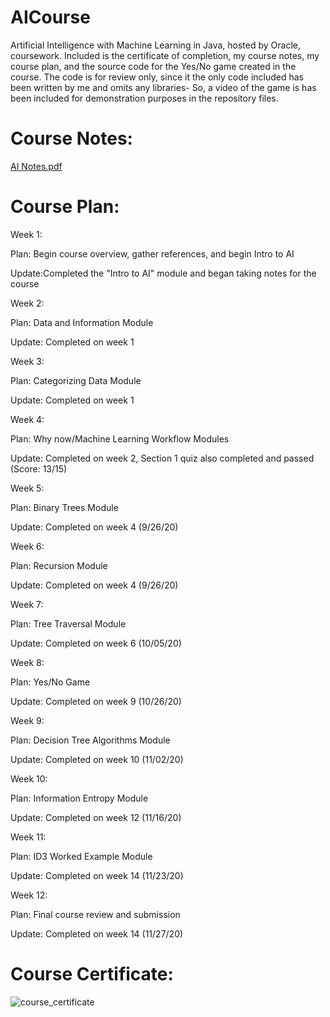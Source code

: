 # AICourse

Artificial Intelligence with Machine Learning in Java, hosted by Oracle, coursework. Included is the certificate of completion, my course notes, my course plan, and the source code for the Yes/No game created in the course. The code is for review only, since it the only code included has been written by me and omits any libraries- So, a video of the game is has been included for demonstration purposes in the repository files.  

# Course Notes:
[AI Notes.pdf](https://github.com/Yewklid/AICourse/files/5613295/AI.Notes.pdf)

# Course Plan:
<p>Week 1: </p>
  <p>Plan: Begin course overview, gather references, and begin Intro to AI</p>
   <p> Update:Completed the "Intro to AI" module and began taking notes for the course</p>
<p>Week 2:</p>
 <p> Plan: Data and Information Module</p>
  <p>  Update: Completed on week 1</p>
<p>Week 3:</p>
 <p> Plan: Categorizing Data Module</p>
  <p>  Update: Completed on week 1</p>
<p>Week 4:</p>
 <p> Plan: Why now/Machine Learning Workflow Modules</p>
  <p>  Update: Completed on week 2, Section 1 quiz also completed and passed (Score: 13/15)</p>
<p>Week 5:</p>
 <p> Plan: Binary Trees Module</p>
 <p>   Update: Completed on week 4 (9/26/20)</p>
<p>Week 6:</p>
 <p> Plan: Recursion Module</p>
 <p>   Update: Completed on week 4 (9/26/20)</p>
<p>Week 7:</p>
  <p>Plan: Tree Traversal Module</p>
    <p>Update: Completed on week 6 (10/05/20)</p>
<p>Week 8: </p>
  <p>Plan: Yes/No Game</p>
    <p>Update: Completed on week 9 (10/26/20)</p>
<p>Week 9: </p>
  <p>Plan: Decision Tree Algorithms Module</p>
   <p> Update: Completed on week 10 (11/02/20)</p>
<p>Week 10:</p>
  <p>Plan: Information Entropy Module</p>
   <p> Update: Completed on week 12 (11/16/20)</p>
<p>Week 11:</p>
  <p>Plan: ID3 Worked Example Module</p>
   <p> Update: Completed on week 14 (11/23/20)</p>
<p>Week 12:</p>
  <p>Plan: Final course review and submission</p>
    <p>Update: Completed on week 14 (11/27/20)</p>
    
   # Course Certificate:
![course_certificate](https://user-images.githubusercontent.com/47838762/100560342-85b0e780-3283-11eb-8691-1b56c1d25ef5.png)



